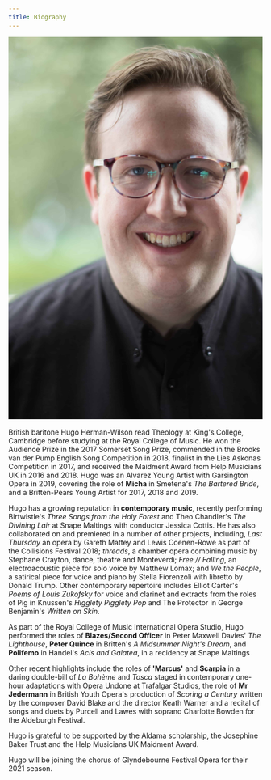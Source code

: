```yaml
---
title: Biography
---
```

![Headshot image showing Hugo Herman-Wilson](./headshot.jpg)

British baritone Hugo Herman-Wilson read Theology at King's College, Cambridge before studying at the Royal College of Music. He won the Audience Prize in the 2017 Somerset Song Prize, commended in the Brooks van der Pump English Song Competition in 2018, finalist in the Lies Askonas Competition in 2017, and received the Maidment Award from Help Musicians UK in 2016 and 2018. Hugo was an Alvarez Young Artist with Garsington Opera in 2019, covering the role of **Micha** in Smetena's *The Bartered Bride*, and a Britten-Pears Young Artist for 2017, 2018 and 2019. 

Hugo has a growing reputation in **contemporary music**, recently performing Birtwistle's *Three Songs from the Holy Forest* and Theo Chandler's *The Divining Lair* at Snape Maltings with conductor Jessica Cottis. He has also collaborated on and premiered in a number of other projects, including,  *Last Thursday* an opera by Gareth Mattey and Lewis Coenen-Rowe as part of the Collisions Festival 2018;  *threads*, a chamber opera combining music by Stephane Crayton, dance, theatre and Monteverdi; *Free // Falling*, an electroacoustic piece for solo voice by Matthew Lomax; and *We the People*, a satirical piece for voice and piano by Stella Fiorenzoli with libretto by Donald Trump. Other contemporary repertoire includes Elliot Carter's *Poems of Louis Zukofsky* for voice and clarinet and extracts from the roles of Pig in Knussen's *Higglety Pigglety Pop* and The Protector in George Benjamin's *Written on Skin*.

As part of the Royal College of Music International Opera Studio, Hugo performed the roles of **Blazes/Second Officer** in Peter Maxwell Davies' *The Lighthouse*, **Peter Quince** in Britten's *A Midsummer Night's Dream*, and **Polifemo** in Handel's *Acis and Galatea*, in a recidency at Snape Maltings

Other recent highlights include the roles of **'Marcus'** and **Scarpia** in a daring double-bill of *La Bohème* and *Tosca* staged in contemporary one-hour adaptations with Opera Undone at Trafalgar Studios, the role of **Mr Jedermann** in British Youth Opera's production of *Scoring a Century* written by the composer David Blake and the director Keath Warner and a recital of songs and duets by Purcell and Lawes with soprano Charlotte Bowden for the Aldeburgh Festival.

Hugo is grateful to be supported by the Aldama scholarship, the Josephine Baker Trust and the Help Musicians UK Maidment Award.

Hugo will be joining the chorus of Glyndebourne Festival Opera for their 2021 season.